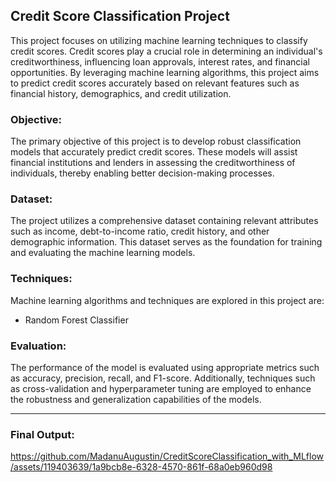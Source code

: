 ## Credit Score Classification Project

This project focuses on utilizing machine learning techniques to classify credit scores. Credit scores play a crucial role in determining an individual's creditworthiness, influencing loan approvals, interest rates, and financial opportunities. By leveraging machine learning algorithms, this project aims to predict credit scores accurately based on relevant features such as financial history, demographics, and credit utilization.

### Objective:
The primary objective of this project is to develop robust classification models that accurately predict credit scores. These models will assist financial institutions and lenders in assessing the creditworthiness of individuals, thereby enabling better decision-making processes.

### Dataset:
The project utilizes a comprehensive dataset containing relevant attributes such as income, debt-to-income ratio, credit history, and other demographic information. This dataset serves as the foundation for training and evaluating the machine learning models.

### Techniques:
Machine learning algorithms and techniques are explored in this project are:
- Random Forest Classifier

### Evaluation:
The performance of the model is evaluated using appropriate metrics such as accuracy, precision, recall, and F1-score. Additionally, techniques such as cross-validation and hyperparameter tuning are employed to enhance the robustness and generalization capabilities of the models.

--- 

### Final Output:

https://github.com/MadanuAugustin/CreditScoreClassification_with_MLflow/assets/119403639/1a9bcb8e-6328-4570-861f-68a0eb960d98
